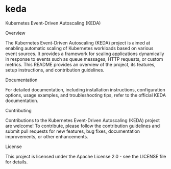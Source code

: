 # keda

Kubernetes Event-Driven Autoscaling (KEDA) 

Overview

The Kubernetes Event-Driven Autoscaling (KEDA) project is aimed at enabling automatic scaling of Kubernetes workloads based on various event sources. It provides a framework for scaling applications dynamically in response to events such as queue messages, HTTP requests, or custom metrics. This README provides an overview of the project, its features, setup instructions, and contribution guidelines.

Documentation

For detailed documentation, including installation instructions, configuration options, usage examples, and troubleshooting tips, refer to the official KEDA documentation.

Contributing

Contributions to the Kubernetes Event-Driven Autoscaling (KEDA) project are welcome! To contribute, please follow the contribution guidelines and submit pull requests for new features, bug fixes, documentation improvements, or other enhancements.

License

This project is licensed under the Apache License 2.0 - see the LICENSE file for details.

